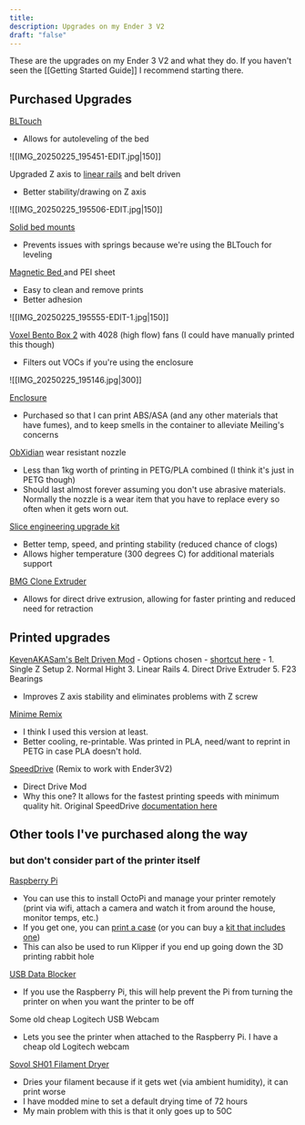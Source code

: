 ```yaml
---
title: 
description: Upgrades on my Ender 3 V2
draft: "false"
---
```

These are the upgrades on my Ender 3 V2 and what they do. If you haven't seen the [[Getting Started Guide]] I recommend starting there.



## **Purchased Upgrades**

[BLTouch](https://www.amazon.com/ANTCLABS-BLTouch-Leveling-Premium-Extension/dp/B076PQG1FF?dib=eyJ2IjoiMSJ9.enNlsF4bS0PfK42BMAZEHKEKb2uNaBNlj8WaMTmZfLu6n4FKrjMpCP6Nkapc4vsCiyVwOJdz2XXwRXP852mCvwZXvgbRC4Wx3vm_9N3V2IzRnX9r04bWNsZLVaKg0EEncv-j2pQoB0D7I_qBxMh-FXB5AFiYOBb7lafbEOmK14_t7tirf9J5E4IiDYa1gV7CZhpQ4ipZZS-ChjGnfR2Ocsku51PoZFHbAK9r4Mg4cEE.-nPhW5NK-HrRtHtER9hWweZs2qD6SeJY35LVDrS4wYY&dib_tag=se&keywords=bltouch&qid=1740336082&sr=8-4)
- Allows for autoleveling of the bed

![[IMG_20250225_195451-EDIT.jpg|150]]



Upgraded Z axis to [linear rails](https://dfh.fm/products/beltdrivenender3-linear-rails-kit-by-kevinakasam-black-steel?_pos=9&_sid=c612ebff4&_ss=r) and belt driven
- Better stability/drawing on Z axis

![[IMG_20250225_195506-EDIT.jpg|150]]

[Solid bed mounts](https://www.amazon.com/dp/B07MH4JQB8?ref=ppx_yo2ov_dt_b_fed_asin_title)
- Prevents issues with springs because we're using the BLTouch for leveling

[Magnetic Bed ](https://www.amazon.com/dp/B0CKXNQBVB?ref=ppx_yo2ov_dt_b_fed_asin_title&th=1) and PEI sheet
- Easy to clean and remove prints
- Better adhesion

![[IMG_20250225_195555-EDIT-1.jpg|150]]


[Voxel Bento Box 2](https://voxelpla.com/products/bento-box?variant=44537975537882) with 4028 (high flow) fans (I could have manually printed this though)
- Filters out VOCs if you're using the enclosure 

![[IMG_20250225_195146.jpg|300]]


[Enclosure](https://www.amazon.com/dp/B0D78TGY1L?ref_=ppx_hzsearch_conn_dt_b_fed_asin_title_1)
- Purchased so that I can print ABS/ASA (and any other materials that have fumes), and to keep smells in the container to alleviate Meiling's concerns


[ObXidian](https://www.matterhackers.com/store/l/e3d-obxidian-wear-resistant-nozzle?rcode=RECEIPT) wear resistant nozzle
- Less than 1kg worth of printing in PETG/PLA combined (I think it's just in PETG though)
- Should last almost forever assuming you don't use abrasive materials. Normally the nozzle is a wear item that you have to replace every so often when it gets worn out.

[Slice engineering upgrade kit](https://www.sliceengineering.com/products/ender-upgrade-bundle?variant=43337597354225)
- Better temp, speed, and printing stability (reduced chance of clogs)
- Allows higher temperature (300 degrees C) for additional materials support

[BMG Clone Extruder](https://www.amazon.com/dp/B09HL83GXN) 
- Allows for direct drive extrusion, allowing for faster printing and reduced need for retraction


## **Printed upgrades**

[KevenAKASam's Belt Driven Mod](https://kevinakasam.com/belt-driven-ender-3/) - 
Options chosen - [shortcut here](https://kevinakasam.com/snmd623-2/) -
	1. Single Z Setup
	2. Normal Hight
	3. Linear Rails
	4. Direct Drive Extruder
	5. F23 Bearings
	
- Improves Z axis stability and eliminates problems with Z screw



[Minime Remix](https://www.printables.com/model/233046-minime-remix-height-adjustable-4010-5015-part-cool)
- I think I used this version at least.
- Better cooling, re-printable. Was printed in PLA, need/want to reprint in PETG in case PLA doesn't hold.



[SpeedDrive](https://www.thingiverse.com/thing:4597441) (Remix to work with Ender3V2)
- Direct Drive Mod
- Why this one? It allows for the fastest printing speeds with minimum quality hit. Original SpeedDrive [documentation here](https://github.com/sashalex007/speedDrive)









## **Other tools I've purchased along the way**
### but don't consider part of the printer itself

[Raspberry Pi](https://www.amazon.com/Raspberry-Model-2019-Quad-Bluetooth/dp/B07TD42S27)
- You can use this to install OctoPi and manage your printer remotely (print via wifi, attach a camera and watch it from around the house, monitor temps, etc.)
- If you get one, you can [print a case](https://www.printables.com/model/24942-raspberry-pi-34-b-case) (or you can buy a [kit that includes one](https://www.amazon.com/CanaKit-Raspberry-4GB-Starter-Kit/dp/B07V5JTMV9))
- This can also be used to run Klipper if you end up going down the 3D printing rabbit hole

[USB Data Blocker](https://www.amazon.com/dp/B094FYL9QT?ref=nb_sb_ss_w_as-reorder_k0_1_8&amp=&crid=1K0ISGTJXQEOK&sprefix=usb%2Bdata&th=1)
- If you use the Raspberry Pi, this will help prevent the Pi from turning the printer on when you want the printer to be off

Some old cheap Logitech USB Webcam
- Lets you see the printer when attached to the Raspberry Pi. I have a cheap old Logitech webcam

[Sovol SH01 Filament Dryer](https://www.sovol3d.com/products/large-filament-dryer-box)
- Dries your filament because if it gets wet (via ambient humidity), it can print worse
- I have modded mine to set a default drying time of 72 hours
- My main problem with this is that it only goes up to 50C



